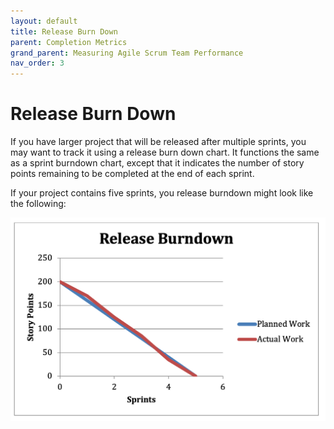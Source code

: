 ```yaml
---
layout: default
title: Release Burn Down
parent: Completion Metrics
grand_parent: Measuring Agile Scrum Team Performance
nav_order: 3
---
```


# Release Burn Down

If you have larger project that will be released after multiple sprints, you may want to track it using a release burn down chart. It functions 
the same as a sprint burndown chart, except that it indicates the number of story points remaining to be completed at the end of each sprint.

If your project contains five sprints, you release burndown might look like the following:

![Release Burndown](../../img/release.png)
